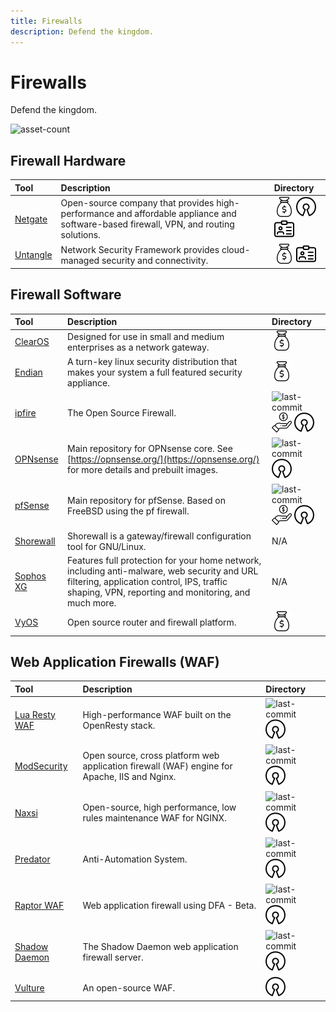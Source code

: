 ```yaml
---
title: Firewalls
description: Defend the kingdom.
---
```


# Firewalls

Defend the kingdom.

![asset-count](https://img.shields.io/badge/Tools%20%26%20Resources%20Available-15-A65F5F?style=for-the-badge)

## Firewall Hardware

| Tool | Description | Directory |
| :--- | :--- | :--- |
| [Netgate](https://shop.netgate.com/) | Open-source company that provides high-performance and affordable appliance and software-based firewall, VPN, and routing solutions. | ![paid-product](../../assets/img/icons/payment.png) ![opensource](../../assets/img/icons/open-source.png) ![register-profile](../../assets/img/icons/registration.png) |
| [Untangle](https://www.untangle.com/untangle-ng-firewall/appliances/) | Network Security Framework provides cloud-managed security and connectivity. | ![paid-product](../../assets/img/icons/payment.png) ![register-profile](../../assets/img/icons/registration.png) |


## Firewall Software

| Tool | Description | Directory |
| :--- | :--- | :--- |
| [ClearOS](https://github.com/pfsense/pfsense) | Designed for use in small and medium enterprises as a network gateway. | ![paid-product](../../assets/img/icons/payment.png)  |
| [Endian](https://sourceforge.net/projects/efw/) | A turn-key linux security distribution that makes your system a full featured security appliance.  | ![paid-product](../../assets/img/icons/payment.png)  |
| [ipfire](https://github.com/ipfire/ipfire-2.x) | The Open Source Firewall. | ![last-commit](https://img.shields.io/github/last-commit/ipfire/ipfire-2.x?color=a65f5f&style=flat-square) ![freemium-service](../../assets/img/icons/freemium.png) ![opensource](../../assets/img/icons/open-source.png) |
| [OPNsense](https://github.com/opnsense/core) | Main repository for OPNsense core. See [https://opnsense.org/](https://opnsense.org/) for more details and prebuilt images. | ![last-commit](https://img.shields.io/github/last-commit/opnsense/core?color=a65f5f&style=flat-square) ![opensource](../../assets/img/icons/open-source.png) |
| [pfSense](https://github.com/pfsense/pfsense) | Main repository for pfSense. Based on FreeBSD using the pf firewall. | ![last-commit](https://img.shields.io/github/last-commit/pfsense/pfsense?color=a65f5f&style=flat-square) ![freemium-service](../../assets/img/icons/freemium.png) ![opensource](../../assets/img/icons/open-source.png) |
| [Shorewall](https://shorewall.org/) | Shorewall is a gateway/firewall configuration tool for GNU/Linux. | N/A |
| [Sophos XG](https://www.sophos.com/en-us/products/free-tools/sophos-xg-firewall-home-edition.aspx) | Features full protection for your home network, including anti-malware, web security and URL filtering, application control, IPS, traffic shaping, VPN, reporting and monitoring, and much more. | N/A |
| [VyOS](https://vyos.io/subscriptions/software/) | Open source router and firewall platform. | ![paid-product](../../assets/img/icons/payment.png) |

## Web Application Firewalls (WAF)

| Tool | Description | Directory |
| :--- | :--- | :--- |
| [Lua Resty WAF](https://github.com/p0pr0ck5/lua-resty-waf) | High-performance WAF built on the OpenResty stack. | ![last-commit](https://img.shields.io/github/last-commit/p0pr0ck5/lua-resty-waf?color=a65f5f&style=flat-square) ![opensource](../../assets/img/icons/open-source.png) |
| [ModSecurity](https://github.com/SpiderLabs/ModSecurity) | Open source, cross platform web application firewall (WAF) engine for Apache, IIS and Nginx. | ![last-commit](https://img.shields.io/github/last-commit/SpiderLabs/ModSecurity?color=a65f5f&style=flat-square) ![opensource](../../assets/img/icons/open-source.png) |
| [Naxsi](https://github.com/nbs-system/naxsi) | Open-source, high performance, low rules maintenance WAF for NGINX. | ![last-commit](https://img.shields.io/github/last-commit/nbs-system/naxsi?color=a65f5f&style=flat-square) ![opensource](../../assets/img/icons/open-source.png) |
| [Predator](https://github.com/s0md3v/Predator) | Anti-Automation System. | ![last-commit](https://img.shields.io/github/last-commit/s0md3v/Predator?color=a65f5f&style=flat-square) ![opensource](../../assets/img/icons/open-source.png) |
| [Raptor WAF](https://github.com/CoolerVoid/raptor_waf) | Web application firewall using DFA - Beta. | ![last-commit](https://img.shields.io/github/last-commit/CoolerVoid/raptor_waf?color=a65f5f&style=flat-square) ![opensource](../../assets/img/icons/open-source.png) |
| [Shadow Daemon](https://github.com/zecure/shadowd) | The Shadow Daemon web application firewall server. | ![last-commit](https://img.shields.io/github/last-commit/zecure/shadowd?color=a65f5f&style=flat-square) ![opensource](../../assets/img/icons/open-source.png) |
| [Vulture](https://www.vultureproject.org/) | An open-source WAF. | ![opensource](../../assets/img/icons/open-source.png) |

